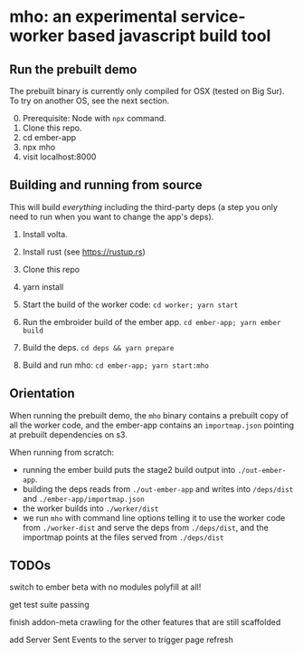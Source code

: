 # mho: an experimental service-worker based javascript build tool

## Run the prebuilt demo

The prebuilt binary is currently only compiled for OSX (tested on Big Sur). To try on another OS, see the next section.

0. Prerequisite: Node with `npx` command.
1. Clone this repo.
2. cd ember-app
3. npx mho
4. visit localhost:8000

## Building and running from source

This will build _everything_ including the third-party deps (a step you only need to run when you want to change the app's deps).

1. Install volta.

2. Install rust (see https://rustup.rs)

3. Clone this repo

4. yarn install

5. Start the build of the worker code: `cd worker; yarn start`

6. Run the embroider build of the ember app. `cd ember-app; yarn ember build`

7. Build the deps. `cd deps && yarn prepare`

8. Build and run mho: `cd ember-app; yarn start:mho`

## Orientation

When running the prebuilt demo, the `mho` binary contains a prebuilt copy of all the worker code, and the ember-app contains an `importmap.json` pointing at prebuilt dependencies on s3.

When running from scratch:

- running the ember build puts the stage2 build output into `./out-ember-app`.
- building the deps reads from `./out-ember-app` and writes into `/deps/dist` and `./ember-app/importmap.json`
- the worker builds into `./worker/dist`
- we run `mho` with command line options telling it to use the worker code from `./worker-dist` and serve the deps from `./deps/dist`, and the importmap points at the files served from `./deps/dist`

## TODOs

switch to ember beta with no modules polyfill at all!

get test suite passing

finish addon-meta crawling for the other features that are still scaffolded

add Server Sent Events to the server to trigger page refresh
